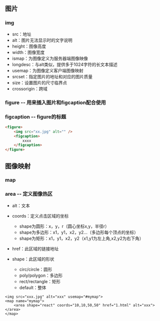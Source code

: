 ## 图片

### img

* src：地址
* alt：图片无法显示时的文字说明
* height：图像高度
* width：图像宽度
* ismap：为图像定义为服务器端图像映像
* longdesc：与alt类似，提供多于1024字符的长文本描述
* usemap：为图像定义客户端图像映射
* srcset：指定图片的地址和对应的图片质量
* size：设置图片的尺寸临界点
* crossorigin：跨域

### figure -- 用来插入图片和figcaption配合使用

### figcaption -- figure的标题

```markdown
<figure>
    <img src="xx.jpg" alt="" />
    <figcaption>
        xxxx
    </figcaption>
</figure>
```

## 图像映射

### map

### area -- 定义图像热区

* alt：文本
* coords：定义点击区域的坐标
  * shape为圆形：x，y，r（圆心坐标x,y，半径r）
  * shape为多边形：x1，y1，x2，y2...（多边形每个顶点的坐标）
  * shape为矩形：x1，y1，x2，y2（x1,y1为左上角,x2,y2为右下角）
* href：此区域的链接地址

* shape：此区域的形状

  * circ/circle：圆形
  * poly/polygon：多边形
  * rect/rectangle：矩形
  * default：整体

```
<img src="xxx.jpg" alt="xxx" usemap="#mymap">
<map name="mymap">
    <area shape="react" coords="10,10,50,50" href="1.html" alt="xxx"></area>
</map>
```



